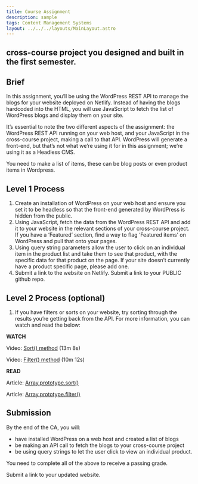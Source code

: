 ```yaml
---
title: Course Assignment
description: sample
tags: Content Management Systems
layout: ../../../layouts/MainLayout.astro
---
```


## cross-course project you designed and built in the first semester.

## Brief

In this assignment, you’ll be using the WordPress REST API to manage the blogs for your website deployed on Netlify. Instead of having the blogs hardcoded into the HTML, you will use JavaScript to fetch the list of WordPress blogs and display them on your site.

It’s essential to note the two different aspects of the assignment: the WordPress REST API running on your web host, and your JavaScript in the cross-course project, making a call to that API. WordPress will generate a front-end, but that’s not what we’re using it for in this assignment; we’re using it as a Headless CMS.

You need to make a list of items, these can be blog posts or even product items in Wordpress.

## Level 1 Process

1. Create an installation of WordPress on your web host and ensure you set it to be headless so that the front-end generated by WordPress is hidden from the public.
2. Using JavaScript, fetch the data from the WordPress REST API and add it to your website in the relevant sections of your cross-course project. If you have a ‘Featured’ section, find a way to flag ‘Featured items’ on WordPress and pull that onto your pages.
3. Using query string parameters allow the user to click on an individual item in the product list and take them to see that product, with the specific data for that product on the page. If your site doesn’t currently have a product specific page, please add one.
4. Submit a link to the website on Netlify. Submit a link to your PUBLIC github repo.

## Level 2 Process (optional)

1. If you have filters or sorts on your website, try sorting through the results you’re getting back from the API. For more information, you can watch and read the below:

**WATCH**

Video: [Sort() method](https://scrimba.com/scrim/c8Mm7MsE) (13m 8s)

Video: [Filter() method](https://scrimba.com/scrim/cdqdnQUr) (10m 12s)

**READ**

Article: [Array.prototype.sort()](https://developer.mozilla.org/en-US/docs/Web/JavaScript/Reference/Global_Objects/Array/sort)

Article: [Array.prototype.filter()](https://developer.mozilla.org/en-US/docs/Web/JavaScript/Reference/Global_Objects/Array/filter)

## Submission

By the end of the CA, you will:

- have installed WordPress on a web host and created a list of blogs
- be making an API call to fetch the blogs to your cross-course project
- be using query strings to let the user click to view an individual product.

You need to complete all of the above to receive a passing grade.

Submit a link to your updated website.
